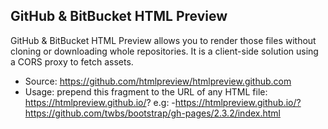## GitHub & BitBucket HTML Preview

GitHub & BitBucket HTML Preview allows you to render those files without cloning or downloading whole repositories. It is a client-side solution using a CORS proxy to fetch assets.


  - Source: https://github.com/htmlpreview/htmlpreview.github.com
  - Usage: prepend this fragment to the URL of any HTML file: https://htmlpreview.github.io/? e.g:
    -https://htmlpreview.github.io/?https://github.com/twbs/bootstrap/gh-pages/2.3.2/index.html
